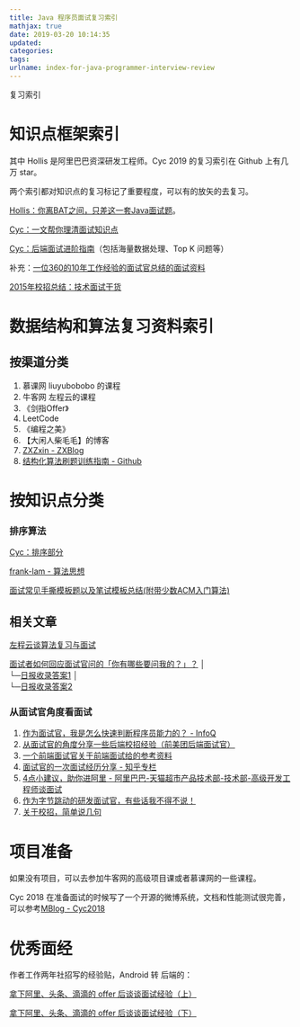 ```yaml
---
title: Java 程序员面试复习索引
mathjax: true
date: 2019-03-20 10:14:35
updated:
categories:
tags:
urlname: index-for-java-programmer-interview-review
---
```


复习索引

<!-- more -->

# 知识点框架索引

其中 Hollis 是阿里巴巴资深研发工程师。Cyc 2019 的复习索引在 Github 上有几万 star。

两个索引都对知识点的复习标记了重要程度，可以有的放矢的去复习。

[Hollis：你离BAT之间，只差这一套Java面试题](https://www.hollischuang.com/archives/2223)。

[Cyc：一文帮你理清面试知识点](https://github.com/CyC2018/Backend-Interview-Guide/blob/master/doc/%E4%B8%80%E6%96%87%E5%B8%AE%E4%BD%A0%E7%90%86%E6%B8%85%E9%9D%A2%E8%AF%95%E7%9F%A5%E8%AF%86%E7%82%B9.md)

[Cyc：后端面试进阶指南](https://github.com/CyC2018/Backend-Interview-Guide)（包括海量数据处理、Top K 问题等）

补充：[一位360的10年工作经验的面试官总结的面试资料](https://www.nowcoder.com/discuss/157387)

[2015年校招总结：技术面试干货](http://www.jeyzhang.com/2015-campus-recurit-technology-interview-summary.html)

# 数据结构和算法复习资料索引

## 按渠道分类

1. 慕课网 liuyubobobo 的课程
2. 牛客网 左程云的课程
3. 《剑指Offer》
4. LeetCode
5. 《编程之美》
6. 【大闲人柴毛毛】的博客
7. [ZXZxin - ZXBlog](https://github.com/ZXZxin/ZXBlog)
8. [结构化算法刷题训练指南 - Github](https://github.com/apachecn/awesome-algorithm)

# 按知识点分类

### 排序算法

[Cyc：排序部分]([https://cyc2018.github.io/CS-Notes/#/notes/算法%20-%20排序](https://cyc2018.github.io/CS-Notes/#/notes/%E7%AE%97%E6%B3%95%20-%20%E6%8E%92%E5%BA%8F))

[frank-lam - 算法思想](https://frank-lam.github.io/fullstack-tutorial/#/%E6%95%B0%E6%8D%AE%E7%BB%93%E6%9E%84%E4%B8%8E%E7%AE%97%E6%B3%95?id=%E7%AC%AC%E4%BA%8C%E9%83%A8%E5%88%86%EF%BC%9A%E7%AE%97%E6%B3%95%E6%80%9D%E6%83%B3)

[面试常见手撕模板题以及笔试模板总结(附带少数ACM入门算法)](https://github.com/ZXZxin/ZXBlog/blob/master/%E5%88%B7%E9%A2%98/InterviewAlgorithm.md)

## 相关文章

[左程云谈算法复习与面试](https://www.nowcoder.com/discuss/61529)

[面试者如何回应面试官问的「你有哪些要问我的？」？](https://www.zhihu.com/question/28058827)
│  
└─[日报收录答案1](https://www.zhihu.com/question/28058827/answer/51647745)
│  
└─[日报收录答案2](https://www.zhihu.com/question/28058827/answer/40369231)

### 从面试官角度看面试

1. [作为面试官，我是怎么快速判断程序员能力的？ - InfoQ](https://www.infoq.cn/article/how-to-judge-coding-ability)
2. [从面试官的角度分享一些后端校招经验（前美团后端面试官）](http://www.bayescafe.com/career/campus-recruitment-experience.html)
3. [一个前端面试官关于前端面试给的参考资料](https://panjiachen.github.io/awesome-bookmarks/interview/)
4. [面试官的一次面试经历分享 - 知乎专栏](https://zhuanlan.zhihu.com/p/24283256)
5. [4点小建议，助你进阿里 - 阿里巴巴-天猫超市产品技术部-技术部-高级开发工程师谈面试](https://www.nowcoder.com/discuss/171721)
6. [作为字节跳动的研发面试官，有些话我不得不说！](https://mp.weixin.qq.com/s?__biz=MzIzMTIzMTUwOQ==&mid=2650033644&idx=1&sn=3f25dcdc9b122baeaef8a0702c6a43ff&chksm=f0a7b496c7d03d8062d7676ff47f06e830ea4c336c70890f96268bfc7296909bab6681273a27&mpshare=1&scene=23&srcid=#rd)
7. [关于校招，简单说几句](https://www.v2ex.com/t/496089)



# 项目准备

如果没有项目，可以去参加牛客网的高级项目课或者慕课网的一些课程。



Cyc 2018 在准备面试的时候写了一个开源的微博系统，文档和性能测试很完善，可以参考[MBlog - Cyc2018](https://github.com/CyC2018/MBlog)



# 优秀面经

作者工作两年社招写的经验贴，Android 转 后端的：

[拿下阿里、头条、滴滴的 offer 后谈谈面试经验（上）](https://www.v2ex.com/t/546203)

[拿下阿里、头条、滴滴的 offer 后谈谈面试经验（下）](https://www.v2ex.com/t/551894)